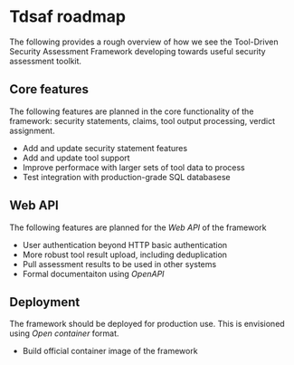 # Tdsaf roadmap

The following provides a rough overview of how we see the Tool-Driven Security Assessment Framework developing towards useful security assessment toolkit.

## Core features

The following features are planned in the core functionality of the framework: security statements, claims, tool output processing, verdict assignment.

 * Add and update security statement features
 * Add and update tool support
 * Improve performace with larger sets of tool data to process
 * Test integration with production-grade SQL databasese

## Web API 

The following features are planned for the _Web API_ of the framework

 * User authentication beyond HTTP basic authentication
 * More robust tool result upload, including deduplication
 * Pull assessment results to be used in other systems
 * Formal documentaiton using _OpenAPI_

## Deployment

The framework should be deployed for production use. This is envisioned using _Open container_ format.

 * Build official container image of the framework
